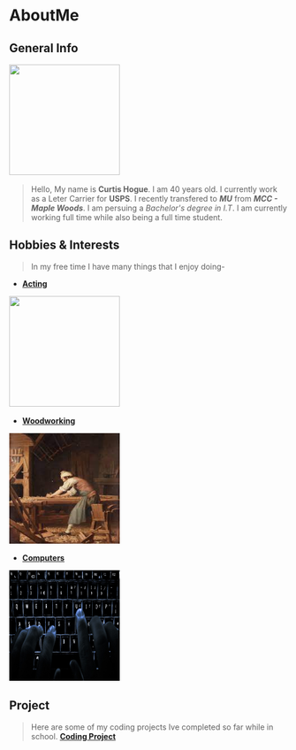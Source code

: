 # AboutMe

## General Info   

<img src="https://user-images.githubusercontent.com/89314862/138538487-47e0cc3c-31ad-44d8-a452-9de30e55c2d1.jpg" width="200" height="200">  

>Hello, My name is **Curtis Hogue**. I am 40 years old. I currently
work as a Leter Carrier for **USPS**. I recently transfered to **_MU_** from **_MCC - Maple Woods_**.
I am persuing a _Bachelor's degree in I.T_. I am currently working full time while also being a full time student.

## Hobbies & Interests
>In my free time I have many things that I enjoy doing-
  + [**Acting**](Acting)
  
  <img src="https://upload.wikimedia.org/wikipedia/commons/thumb/4/4e/Bernhardt_Hamlet2.jpg/800px-Bernhardt_Hamlet2.jpg" width="200" height="200">
  
  + [**Woodworking**](Woodworking)

<img src="Images/Woodworking.jpg" width="200" height="200">

  + [**Computers**](Computers)

<img src="Images/Backlit_keyboard.jpg" width="200" height="200">

## Project

>Here are some of my coding projects Ive completed so far while in school.
 [**Coding Project**](CodingProjects)
 
